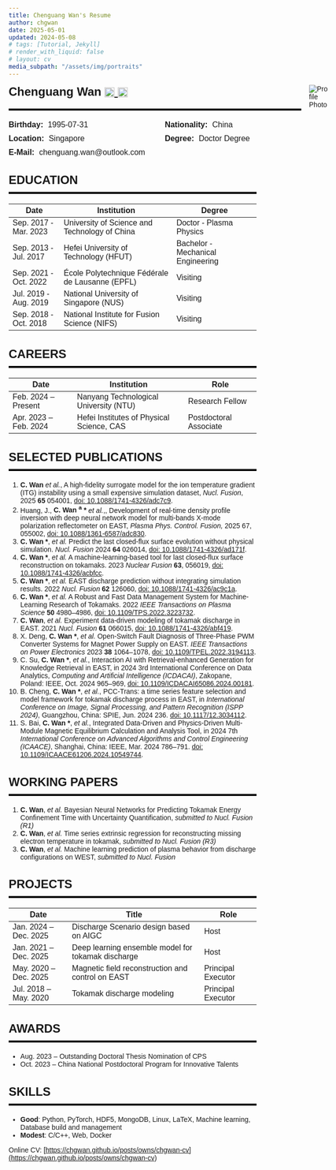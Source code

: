 ```yaml
---
title: Chenguang Wan's Resume
author: chgwan
date: 2025-05-01
updated: 2024-05-08
# tags: [Tutorial, Jekyll]
# render_with_liquid: false
# layout: cv
media_subpath: "/assets/img/portraits"
---
```


<style>
  /* print control to make some element invisiable */
    @media print {
      header, .post-tail-wrapper, .utterances, footer, #tail-wrapper {
        display: none;
      }
    }
    body {
      font-family: Arial, sans-serif;
      margin: 30px;
    }

    h2 {
      font-size: 24px;
      font-weight: bold;
      margin-bottom: 10px;
    }
    
    hr {
      height: 4px;
      background-color: black;
      border: none;
      margin: 10px 0 20px 0;
      /* max-width: 900px; */
    }
    
    .myheader {
      display: flex;
      align-items: stretch; /* match heights */
      justify-content: space-between;
      /* max-width: 900px; */
      margin-bottom: 0px;
      /* border-bottom: 4px solid black; */
      /* padding-bottom: 10px; */
    }
    
    .left-side {
      display: flex;
      flex-direction: column;
      justify-content: center;
      flex: none;
      margin-bottom: 0px; 
    }
    
    .name {
      font-size: 24px;
      font-weight: bold;
      margin-bottom: 10px;
    }
    .name a img {
        height: 20px;
        vertical-align: middle;
        transition: opacity 0.2s ease;
    }
    
    .name a:hover img {
        opacity: 0.7;
    }
    
    .info-grid {
      display: grid;
      grid-template-columns: 1fr 1fr;
      column-gap: 40px;
      row-gap: 10px;
      font-size: 16px;
      margin-bottom: 0px; 
    }
    
    .info-grid div {
      white-space: nowrap;
    }
    
    .info-grid strong {
      margin-right: 5px;
    }

  .photo {
    width: auto;
    height: auto;
    aspect-ratio: 1/1;
    max-height: 12.5rem;
    object-fit: cover;
    margin-left: 1rem;
  }


  @media (max-width: 600px) {
    .myheader {
      flex-direction: column;
      align-items: flex-start;
    }

    .photo {
      order: -1;                /* Move photo above .left-side */
      margin-bottom: 1rem;
      max-height: 200px;
      width: auto;
    }
    
    .info-grid {
      grid-template-columns: 1fr;
    }
    
    .left-side {
      width: 100%;
      flex: none;               /* Prevent stretching */
    }
  }
</style>

<div class="myheader">
<div class="left-side">
    <div class="name">
    Chenguang Wan
    <a href="https://scholar.google.com/citations?user=ncURiLEAAAAJ&hl=en" target="_blank">
        <img src="scholar.png" alt="Google Scholar">
    </a>
    <a href="https://orcid.org/0000-0002-6005-4460" target="_blank">
        <img src="ORCID.png" alt="ORCID">
    </a>
    </div>
    <!-- <div class="separator"></div> -->
    <hr>
    <div class="info-grid">
    <div><strong>Birthday:</strong> 1995-07-31</div>
    <div><strong>Nationality:</strong> China</div>
    <div><strong>Location:</strong> Singapore</div>
    <!-- <div><strong>TEL:</strong> +86 15665425308</div> -->
    <div><strong>Degree:</strong> Doctor Degree</div>
    <div><strong>E-Mail:</strong> chenguang.wan@outlook.com</div>
    </div>
</div>
<img src="formal-wear-half.png" alt="Profile Photo" class="photo">
</div>


## EDUCATION

---

| Date                  | Institution                                     | Degree                            |
| --------------------- | ----------------------------------------------- | --------------------------------- |
| Sep. 2017 - Mar. 2023 | University of Science and Technology of China   | Doctor - Plasma Physics           |
| Sep. 2013 - Jul. 2017 | Hefei University of Technology (HFUT)           | Bachelor - Mechanical Engineering |
| Sep. 2021 - Oct. 2022 | École Polytechnique Fédérale de Lausanne (EPFL) | Visiting                          |
| Jul. 2019 - Aug. 2019 | National University of Singapore (NUS)          | Visiting                          |
| Sep. 2018 - Oct. 2018 | National Institute for Fusion Science (NIFS)    | Visiting                          |


## CAREERS

---

| Date                  | Institution                               | Role                   |
| --------------------- | ----------------------------------------- | ---------------------- |
| Feb. 2024 – Present   | Nanyang Technological University (NTU)    | Research Fellow        |
| Apr. 2023 – Feb. 2024 | Hefei Institutes of Physical Science, CAS | Postdoctoral Associate |

## SELECTED PUBLICATIONS

---

1. **C. Wan** *et al.*, A high-fidelity surrogate model for the ion temperature gradient (ITG) instability using a small expensive simulation dataset, *Nucl. Fusion*, 2025 **65** 054001, [doi: 10.1088/1741-4326/adc7c9](https://doi.org/10.1088/1741-4326/adc7c9).
2. Huang, J., **C. Wan <sup>a</sup> \*** *et al.*,, Development of real-time density profile inversion with deep neural network model for multi-bands X-mode polarization reflectometer on EAST, *Plasma Phys. Control. Fusion,* 2025 67, 055002, [doi: 10.1088/1361-6587/adc830](https://doi.org/10.1088/1361-6587/adc830).
3. **C. Wan \***, *et al.* Predict the last closed-flux surface evolution without physical simulation. *Nucl. Fusion* 2024 **64** 026014, [doi: 10.1088/1741-4326/ad171f](https://doi.org/10.1088/1741-4326/ad171f).
4. **C. Wan \***, *et al.* A machine-learning-based tool for last closed-flux surface reconstruction on tokamaks. 2023 *Nuclear Fusion* **63**, 056019, [doi: 10.1088/1741-4326/acbfcc](https://doi.org/10.1088/1741-4326/acbfcc).
5. **C. Wan \***, *et al.* EAST discharge prediction without integrating simulation results. 2022 *Nucl. Fusion* **62** 126060, [doi: 10.1088/1741-4326/ac9c1a](https://doi.org/10.1088/1741-4326/ac9c1a).
6. **C. Wan \***, *et al.* A Robust and Fast Data Management System for Machine-Learning Research of Tokamaks. 2022 *IEEE Transactions on Plasma Science* **50** 4980–4986, [doi: 10.1109/TPS.2022.3223732](https://doi.org/10.1109/TPS.2022.3223732).
7. **C. Wan**, *et al.* Experiment data-driven modeling of tokamak discharge in EAST. 2021 *Nucl. Fusion* **61** 066015, [doi: 10.1088/1741-4326/abf419](https://doi.org/10.1088/1741-4326/abf419).
8. X. Deng, **C. Wan \***, *et al.* Open-Switch Fault Diagnosis of Three-Phase PWM Converter Systems for Magnet Power Supply on EAST. *IEEE Transactions on Power Electronics* 2023 **38** 1064–1078, [doi: 10.1109/TPEL.2022.3194113](https://doi.org/10.1109/TPEL.2022.3194113).
9. C. Su, **C. Wan \***, *et al.*, Interaction AI with Retrieval-enhanced Generation for Knowledge Retrieval in EAST, in 2024 3rd International Conference on Data Analytics, *Computing and Artificial Intelligence (ICDACAI)*, Zakopane, Poland: IEEE, Oct. 2024 965–969, [doi: 10.1109/ICDACAI65086.2024.00181](https://doi.org/10.1109/ICDACAI65086.2024.00181).
10. B. Cheng, **C. Wan \***, *et al.*, PCC-Trans: a time series feature selection and model framework for tokamak discharge process in EAST, in *International Conference on Image, Signal Processing, and Pattern Recognition (ISPP 2024)*,  Guangzhou, China: SPIE, Jun. 2024 236. [doi: 10.1117/12.3034112](https://doi.org/10.1117/12.3034112).
11. S. Bai, **C. Wan \***, *et al.*, Integrated Data-Driven and Physics-Driven Multi-Module Magnetic Equilibrium Calculation and Analysis Tool, in 2024 7th *International Conference on Advanced Algorithms and Control Engineering (ICAACE)*, Shanghai, China: IEEE, Mar. 2024 786–791. [doi: 10.1109/ICAACE61206.2024.10549744](https://doi.org/10.1109/ICAACE61206.2024.10549744).

## WORKING PAPERS

---

1. **C. Wan**, *et al.* Bayesian Neural Networks for Predicting Tokamak Energy Confinement Time with Uncertainty Quantification, *submitted to Nucl. Fusion (R1)*
2. **C. Wan**, *et al.* Time series extrinsic regression for reconstructing missing electron temperature in tokamak, *submitted to Nucl. Fusion (R3)*
3. **C. Wan**, *et al.* Machine learning prediction of plasma behavior from discharge configurations on WEST, *submitted to Nucl. Fusion*

## PROJECTS

---

| Date                  | Title                                              | Role               |
| --------------------- | -------------------------------------------------- | ------------------ |
| Jan. 2024 – Dec. 2025 | Discharge Scenario design based on AIGC            | Host               |
| Jan. 2021 – Dec. 2025 | Deep learning ensemble model for tokamak discharge | Host               |
| May. 2020 – Dec. 2025 | Magnetic field reconstruction and control on EAST  | Principal Executor |
| Jul. 2018 – May. 2020 | Tokamak discharge modeling                         | Principal Executor |


## AWARDS

---

- Aug. 2023 – Outstanding Doctoral Thesis Nomination of CPS  
- Oct. 2023 – China National Postdoctoral Program for Innovative Talents


## SKILLS

---

- **Good**: Python, PyTorch, HDF5, MongoDB, Linux, LaTeX, Machine learning, Database build and management  
- **Modest**: C/C++, Web, Docker

Online CV: [https://chgwan.github.io/posts/owns/chgwan-cv](https://chgwan.github.io/posts/owns/chgwan-cv)

